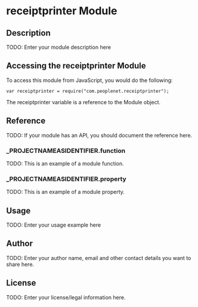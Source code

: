 # receiptprinter Module

## Description

TODO: Enter your module description here

## Accessing the receiptprinter Module

To access this module from JavaScript, you would do the following:

	var receiptprinter = require("com.peoplenet.receiptprinter");

The receiptprinter variable is a reference to the Module object.	

## Reference

TODO: If your module has an API, you should document
the reference here.

### ___PROJECTNAMEASIDENTIFIER__.function

TODO: This is an example of a module function.

### ___PROJECTNAMEASIDENTIFIER__.property

TODO: This is an example of a module property.

## Usage

TODO: Enter your usage example here

## Author

TODO: Enter your author name, email and other contact
details you want to share here. 

## License

TODO: Enter your license/legal information here.
